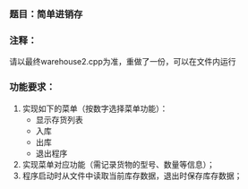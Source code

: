 ### 题目：简单进销存

### 注释：
请以最终warehouse2.cpp为准，重做了一份，可以在文件内运行

### 功能要求：

1. 实现如下的菜单（按数字选择菜单功能）：
	- 显示存货列表
	- 入库
	- 出库
	- 退出程序
1. 实现菜单对应功能（需记录货物的型号、数量等信息）；
1. 程序启动时从文件中读取当前库存数据，退出时保存库存数据；


